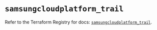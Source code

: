 # `samsungcloudplatform_trail`

Refer to the Terraform Registry for docs: [`samsungcloudplatform_trail`](https://registry.terraform.io/providers/samsungsdscloud/samsungcloudplatform/3.13.0/docs/resources/trail).
